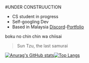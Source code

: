 #UNDER CONSTRUUCTION

- CS student in progress
- Self-googling Dev
- Based in Malaysia
[Discord](https://discord.com/users/%E9%98%BF%E5%93%A9%E5%BC%97#7699)-[Portfolio](https://psakurai.github.io/arifamiruddin.github.io/)

boku no chin chin wa chiisai 
> Sun Tzu, the last samurai

[![Anurag's GitHub stats](https://github-readme-stats.vercel.app/api?username=psakurai&count_private=true&show_icons=true&theme=vue)](https://github.com/anuraghazra/github-readme-stats)[![Top Langs](https://github-readme-stats.vercel.app/api/top-langs/?username=psakurai&layout=compact&theme=vue)](https://github.com/anuraghazra/github-readme-stats)
